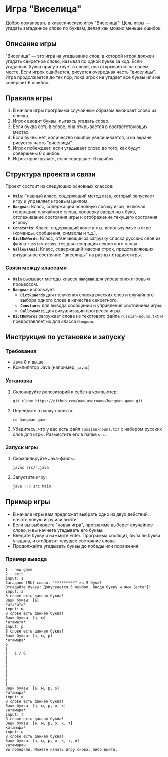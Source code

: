 # Игра "Виселица"

Добро пожаловать в классическую игру "Виселица"! Цель игры — угадать загаданное слово по буквам, делая как можно меньше ошибок. 

## Описание игры

"Виселица" — это игра на угадывание слов, в которой игрок должен угадать секретное слово, называя по одной букве за ход. Если угаданная буква присутствует в слове, она открывается на своем месте. Если игрок ошибается, рисуется очередная часть "виселицы". Игра продолжается до тех пор, пока игрок не угадает все буквы или не совершит 6 ошибок.

## Правила игры

1. В начале игры программа случайным образом выбирает слово из списка.
2. Игрок вводит буквы, пытаясь угадать слово.
3. Если буква есть в слове, она открывается в соответствующих местах.
4. Если буквы нет, количество ошибок увеличивается, и на экране рисуется часть "виселицы".
5. Игрок побеждает, если угадывает слово до того, как будут совершены 6 ошибок.
6. Игрок проигрывает, если совершает 6 ошибок.

## Структура проекта и связи

Проект состоит из следующих основных классов:

- **`Main`**: Главный класс, содержащий метод `main`, который запускает игру и управляет игровым циклом.
- **`Hangman`**: Класс, содержащий основную логику игры, включая генерацию случайного слова, проверку введенных букв, отслеживание состояния игры и отображение текущего состояния игроку.
- **`Constants`**: Класс, содержащий константы, используемые в игре (команды, сообщения, символы и т.д.).
- **`DictRuWords`**: Класс, отвечающий за загрузку списка русских слов из файла `russian-nouns.txt` для генерации секретного слова.
- **`GallowsAnsi`**: Класс, содержащий массив строк, представляющих визуальное состояние "виселицы" на разных стадиях игры.

### Связи между классами

- **`Main`** вызывает методы класса **`Hangman`** для управления игровым процессом.
- **`Hangman`** использует:
  - **`DictRuWords`** для получения списка русских слов и случайного выбора одного слова в качестве секретного.
  - **`Constants`** для вывода сообщений и управления состоянием игры.
  - **`GallowsAnsi`** для визуализации прогресса игры.
- **`DictRuWords`** загружает слова из текстового файла `russian-nouns.txt` и предоставляет их для класса `Hangman`.

## Инструкция по установке и запуску

### Требования

- Java 8 и выше
- Компилятор Java (например, `javac`)

### Установка

1. Склонируйте репозиторий к себе на компьютер:

    ```bash
    git clone https://github.com/ваш-username/hangman-game.git
    ```

2. Перейдите в папку проекта:

    ```bash
    cd hangman-game
    ```

3. Убедитесь, что у вас есть файл `russian-nouns.txt` с набором русских слов для игры. Разместите его в папке `src`.

### Запуск игры

1. Скомпилируйте Java-файлы:

    ```bash
    javac src/*.java
    ```

2. Запустите игру:

    ```bash
    java -cp src Main
    ```

## Пример игры

- В начале игры вам предложат выбрать одно из двух действий: начать новую игру или выйти.
- Если вы выбираете "новая игра", программа выберет случайное слово, и вы начнете угадывать его буквы.
- Введите букву и нажмите Enter. Программа сообщит, была ли буква угадана, и отобразит текущее состояние слова.
- Продолжайте угадывать буквы до победы или поражения.

### Пример вывода

```
1 - new game 
2 - exit
input: 1
Загадано [RU] слово: "*********" из 9 букв!
Отгадайте буквы! Допускается 5 ошибок. Вводи букву и жми [enter]!
input: а
В слове есть данная буква!
Ваши буквы: [а]
*а*а*а*а*
input: м
В слове есть данная буква!
Ваши буквы: [а, м]
*а*ама*а*
input: р
В слове есть данная буква!
Ваши буквы: [а, м, р]
*а*амара*
о
|
|   1 / 6
|
|
|
|
|
|
|____________________
Ваши буквы: [а, м, р, о]
*а*амара*
input: к
В слове есть данная буква!
Ваши буквы: [а, м, р, о, к]
ка*амара*
input: т
В слове есть данная буква!
Ваши буквы: [а, м, р, о, к, т]
катамара*
input: н
В слове есть данная буква!
Ваши буквы: [а, м, р, о, к, т, н]
катамаран
Вы победили. Можете начать игру снова, либо выйти.
```

